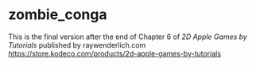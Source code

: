 # zombie_conga

This is the final version after the end of Chapter 6 of _2D Apple Games by Tutorials_ published by raywenderlich.com https://store.kodeco.com/products/2d-apple-games-by-tutorials
